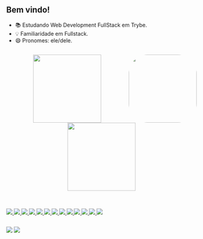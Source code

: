
## Bem vindo!

- 📚 Estudando Web Development FullStack em Trybe.
- 💡 Familiaridade em Fullstack.
- 😄 Pronomes: ele/dele.

##


<div align="center">
      <img align="right" height="180em" style="border-radius:50px;" src="https://c.tenor.com/3bTxZ4HdrysAAAAC/pixels-neon.gif"/>
  <a href="https://github.com/leaob7">
  <img height="180em" src="https://github-readme-stats.vercel.app/api?username=leaob7&show_icons=true&theme=tokyonight&include_all_commits=true&count_private=true"/>
  <img height="180em" src="https://github-readme-stats.vercel.app/api/top-langs/?username=leaob7&layout=compact&langs_count=7&theme=tokyonight"/>
</div>
  
  ##
  
<div style="display: inline_block"><br>
  <a href = ""> <img src="https://img.shields.io/badge/HTML5-E34F26?style=for-the-badge&logo=html5&logoColor=white" target="_blank"> </a>
  <a href = ""> <img src="https://img.shields.io/badge/CSS3-1572B6?style=for-the-badge&logo=css3&logoColor=white" target="_blank"> </a>
  <a href = ""> <img src="https://img.shields.io/badge/JavaScript-F7DF1E?style=for-the-badge&logo=javascript&logoColor=black" target="_blank"> </a>
  <a href = ""> <img src="https://img.shields.io/badge/TypeScript-007ACC?style=for-the-badge&logo=typescript&logoColor=white" target="_blank"> </a>
  <a href = ""> <img src="https://img.shields.io/badge/React-20232A?style=for-the-badge&logo=react&logoColor=61DAFB" target="_blank"> </a>
  <a href = ""> <img src="https://img.shields.io/badge/React_Native-20232A?style=for-the-badge&logo=react&logoColor=61DAFB" target="_blank"> </a>
  <a href = ""> <img src="https://img.shields.io/badge/Redux-593D88?style=for-the-badge&logo=redux&logoColor=white" target="_blank"> </a>
  <a href = ""> <img src="https://img.shields.io/badge/Bootstrap-563D7C?style=for-the-badge&logo=bootstrap&logoColor=white" target="_blank"> </a>
  <a href = ""> <img src="https://img.shields.io/badge/Node.js-43853D?style=for-the-badge&logo=node.js&logoColor=white" target="_blank"> </a>
  <a href = ""> <img src="https://img.shields.io/badge/Express.js-404D59?style=for-the-badge" target="_blank"> </a>
  <a href = ""> <img src="https://img.shields.io/badge/MySQL-00000F?style=for-the-badge&logo=mysql&logoColor=white" target="_blank"> </a>
  <a href = ""> <img src="https://img.shields.io/badge/MongoDB-4EA94B?style=for-the-badge&logo=mongodb&logoColor=white" target="_blank"> </a>
  <a href = ""> <img src="https://img.shields.io/badge/Heroku-430098?style=for-the-badge&logo=heroku&logoColor=white" target="_blank"> </a>
  
</div>
  
  ##
 
<div> 
  <a href = "mailto:leaob7@gmail.com"><img src="https://img.shields.io/badge/-Gmail-%23333?style=for-the-badge&logo=gmail&logoColor=white" target="_blank"></a>
  <a href="https://www.linkedin.com/in/guilherme-le%C3%A3o-dev/" target="_blank"><img src="https://img.shields.io/badge/-LinkedIn-%230077B5?style=for-the-badge&logo=linkedin&logoColor=white" target="_blank"></a> 
  
  ##
 

 
</div>

